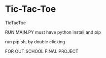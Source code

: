 # Tic-Tac-Toe
TicTacToe

RUN MAIN.PY
must have python install
and pip

run pip.sh, by double clicking 



FOR OUT SCHOOL FINAL PROJECT
